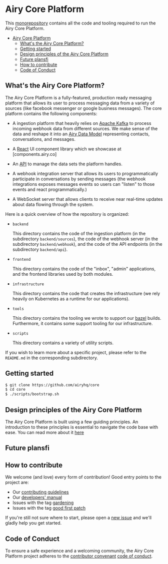 # Airy Core Platform

This [monorepository](https://en.wikipedia.org/wiki/Monorepo) contains all the
code and tooling required to run the Airy Core Platform.

- [Airy Core Platform](#airy-core-platform)
  - [What's the Airy Core Platform?](#whats-the-airy-core-platform)
  - [Getting started](#getting-started)
  - [Design principles of the Airy Core Platform](#design-principles-of-the-airy-core-platform)
  - [Future plansfi](#future-plansfi)
  - [How to contribute](#how-to-contribute)
  - [Code of Conduct](#code-of-conduct)

## What's the Airy Core Platform?

The Airy Core Platform is a fully-featured, production ready messaging platform
that allows its user to process messaging data from a variety of sources (like
facebook messenger or google business messages). The core platform contains the
following components:

- A ingestion platform that heavily relies on [Apache
  Kafka](https://kafka.apache.org) to process incoming webhook data from
  different sources. We make sense of the data and reshape it into an [Airy Data
  Model](/docs/data-model.md) representing contacts, conversations, and messages.
  
- A [React](https://reactjs.org/) UI component library which we showcase at
  [components.airy.co]
 
- An [API](/docs/api.md) to manage the data sets the platform
  handles.

- A webhook integration server that allows its users to programmatically
  participate in conversations by sending messages (the webhook integrations
  exposes messages events so users can "listen" to those events and react
  programmatically.)

- A WebSocket server that allows clients to receive near real-time updates about
  data flowing through the system.

Here is a quick overview of how the repository is organized:

- `backend`
  
  This directory contains the code of the ingestion platform (in the
  subdirectory `backend/sources`), the code of the webhook server (in the
  subdirectory `backend/webhook`), and the code of the API endpoints (in the
  subdirectory `backend/api`).

- `frontend`
  
  This directory contains the code of the "inbox", "admin" applications, and the
  frontend libraries used by both modules.

- `infrastructure`
  
  This directory contains the code that creates the infrastructure (we rely
  heavily on Kubernetes as a runtime for our applications).

- `tools`
  
  This directory contains the tooling we wrote to support our
  [bazel](https://bazel.build) builds. Furthermore, it contains some support
  tooling for our infrastructure.

- `scripts`
  
  This directory contains a variety of utility scripts.

If you wish to learn more about a specific project, please refer to the
`README.md` in the corresponding subdirectory.

## Getting started

```sh
$ git clone https://github.com/airyhq/core
$ cd core
$ ./scripts/bootstrap.sh
```

## Design principles of the Airy Core Platform

The Airy Core Platform is built using a few guiding principles. An introduction
to these principles is essential to navigate the code base with ease. You can
read more about it [here](/docs/design.md)

## Future plansfi

## How to contribute

We welcome (and love) every form of contribution! Good entry points to the
project are:

- Our [contributing guidelines](/CONTRIBUTING.md)
- Our [developers' manual](/docs/developers-manual.md)
- Issues with the tag
  [gardening](https://github.com/airyhq/core/issues?q=is%3Aissue+is%3Aopen+label%3Agardening)
- Issues with the tag [good first
  patch](https://github.com/airyhq/core/issues?q=is%3Aissue+is%3Aopen+label%3A%22good+first+patch%22)

If you're still not sure where to start, please open a [new
issue](https://github.com/airyhq/core/issues/new) and we'll gladly help you get
started.

## Code of Conduct

To ensure a safe experience and a welcoming community, the Airy Core Platform
project adheres to the [contributor
convenant](https://www.contributor-covenant.org/) [code of
conduct](/code_of_conduct.md).
